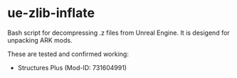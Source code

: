 # ue-zlib-inflate
Bash script for decompressing .z files from Unreal Engine. It is desigend for unpacking ARK mods.

These are tested and confirmed working:
* Structures Plus (Mod-ID: 731604991)